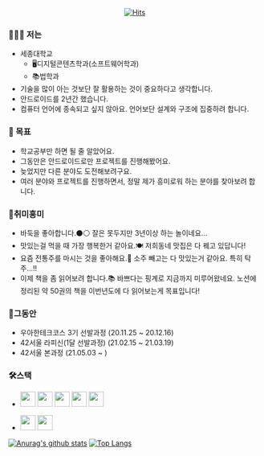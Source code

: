 <div align=center> 
  
[![Hits](https://hits.seeyoufarm.com/api/count/incr/badge.svg?url=https%3A%2F%2Fgithub.com%2FKOREAparksh&count_bg=%2379C83D&title_bg=%23555555&icon=&icon_color=%23E7E7E7&title=hits&edge_flat=false)](https://hits.seeyoufarm.com)

</div>

### 👨🏻‍💻 저는

- 세종대학교
  - 🖥디지털콘텐츠학과(소프트웨어학과)
  - 📚법학과
- 기술을 많이 아는 것보단 잘 활용하는 것이 중요하다고 생각합니다.
- 안드로이드를 2년간 했습니다.
- 컴퓨터 언어에 종속되고 싶지 않아요. 언어보단 설계와 구조에 집중하려 합니다.

### 🧠 목표

- 학교공부만 하면 될 줄 알았어요.
- 그동안은 안드로이드로만 프로젝트를 진행해봤어요.
- 늦었지만 다른 분야도 도전해보려구요.
- 여러 분야와 프로젝트를 진행하면서, 정말 제가 흥미로워 하는 분야를 찾아보려 합니다.

### 🎳취미흥미

- 바둑을 좋아합니다.⚫️⚪️ 잘은 못두지만 3년이상 하는 놀이네요...
- 맛있는걸 먹을 때 가장 행복한거 같아요.🍽 저희동네 맛집은 다 꿰고 있답니다!
- 요즘 전통주를 마시는 것을 좋아해요.🥴 소주 빼고는 다 맛있는거 같아요. 특히 탁주...!!
- 이제 책을 좀 읽어보려 합니다.📚 바쁘다는 핑계로 지금까지 미루어왔네요. 노션에 정리된 약 50권의 책을 
이번년도에 다 읽어보는게 목표입니다!

### 📕그동안

- 우아한테크코스 3기 선발과정 (20.11.25 ~ 20.12.16)
- 42서울 라피신(1달 선발과정) (21.02.15 ~ 21.03.19)
- 42서울 본과정 (21.05.03 ~ )

### 🛠스택

- <img src = "https://noticon-static.tammolo.com/dgggcrkxq/image/upload/v1592962806/noticon/yllouhpfzytowgn4rksx.png" width="30px">  <img src = "https://noticon-static.tammolo.com/dgggcrkxq/image/upload/v1569171479/noticon/jmeuekc1zlge9wmoiw8h.png" width="30px"> <img src = "https://noticon-static.tammolo.com/dgggcrkxq/image/upload/v1566791609/noticon/nen1y11gazeqhejw7nm1.png" width="30px"> <img src = "https://noticon-static.tammolo.com/dgggcrkxq/image/upload/v1566913897/noticon/xbvewg1m3azbpnrzck1k.png" width="30px">  <img src = "https://noticon-static.tammolo.com/dgggcrkxq/image/upload/v1567087457/noticon/nymfpvcfrg5jlfb2bc1a.png" width="30px"> 

- <img src = "https://noticon-static.tammolo.com/dgggcrkxq/image/upload/v1566919057/noticon/j8sgrekdjixmpgdd7l9b.png" width="30px">  <img src = "https://noticon-static.tammolo.com/dgggcrkxq/image/upload/v1566919318/noticon/pjnpsszivn2jjfgspqj7.png" width="30px">

[![Anurag's github stats](https://github-readme-stats.vercel.app/api?username=KOREAparksh&hide=issues,stars&count_private=true&show_icons=true)](https://github.com/anuraghazra/github-readme-stats) [![Top Langs](https://github-readme-stats.vercel.app/api/top-langs/?username=KOREAparksh&layout=compact)](https://github.com/anuraghazra/github-readme-stats)

<!--
**KOREAparksh/KOREAparksh** is a ✨ _special_ ✨ repository because its `README.md` (this file) appears on your GitHub profile.

Here are some ideas to get you started:

- 🔭 I’m currently working on ...
- 🌱 I’m currently learning ...
- 👯 I’m looking to collaborate on ...
- 🤔 I’m looking for help with ...
- 💬 Ask me about ...
- 📫 How to reach me: ...
- 😄 Pronouns: ...
- ⚡ Fun fact: ...
-->


